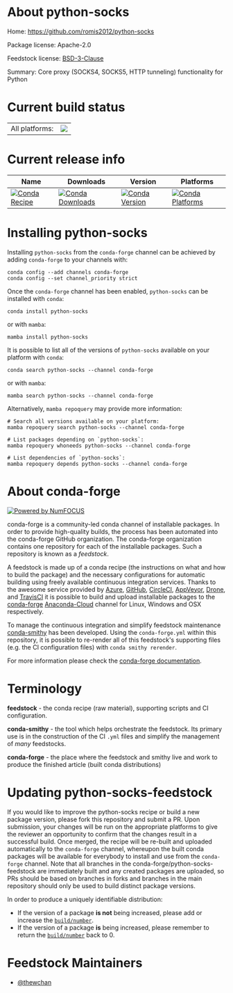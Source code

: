 About python-socks
==================

Home: https://github.com/romis2012/python-socks

Package license: Apache-2.0

Feedstock license: [BSD-3-Clause](https://github.com/conda-forge/python-socks-feedstock/blob/main/LICENSE.txt)

Summary: Core proxy (SOCKS4, SOCKS5, HTTP tunneling) functionality for Python

Current build status
====================


<table><tr><td>All platforms:</td>
    <td>
      <a href="https://dev.azure.com/conda-forge/feedstock-builds/_build/latest?definitionId=17111&branchName=main">
        <img src="https://dev.azure.com/conda-forge/feedstock-builds/_apis/build/status/python-socks-feedstock?branchName=main">
      </a>
    </td>
  </tr>
</table>

Current release info
====================

| Name | Downloads | Version | Platforms |
| --- | --- | --- | --- |
| [![Conda Recipe](https://img.shields.io/badge/recipe-python--socks-green.svg)](https://anaconda.org/conda-forge/python-socks) | [![Conda Downloads](https://img.shields.io/conda/dn/conda-forge/python-socks.svg)](https://anaconda.org/conda-forge/python-socks) | [![Conda Version](https://img.shields.io/conda/vn/conda-forge/python-socks.svg)](https://anaconda.org/conda-forge/python-socks) | [![Conda Platforms](https://img.shields.io/conda/pn/conda-forge/python-socks.svg)](https://anaconda.org/conda-forge/python-socks) |

Installing python-socks
=======================

Installing `python-socks` from the `conda-forge` channel can be achieved by adding `conda-forge` to your channels with:

```
conda config --add channels conda-forge
conda config --set channel_priority strict
```

Once the `conda-forge` channel has been enabled, `python-socks` can be installed with `conda`:

```
conda install python-socks
```

or with `mamba`:

```
mamba install python-socks
```

It is possible to list all of the versions of `python-socks` available on your platform with `conda`:

```
conda search python-socks --channel conda-forge
```

or with `mamba`:

```
mamba search python-socks --channel conda-forge
```

Alternatively, `mamba repoquery` may provide more information:

```
# Search all versions available on your platform:
mamba repoquery search python-socks --channel conda-forge

# List packages depending on `python-socks`:
mamba repoquery whoneeds python-socks --channel conda-forge

# List dependencies of `python-socks`:
mamba repoquery depends python-socks --channel conda-forge
```


About conda-forge
=================

[![Powered by
NumFOCUS](https://img.shields.io/badge/powered%20by-NumFOCUS-orange.svg?style=flat&colorA=E1523D&colorB=007D8A)](https://numfocus.org)

conda-forge is a community-led conda channel of installable packages.
In order to provide high-quality builds, the process has been automated into the
conda-forge GitHub organization. The conda-forge organization contains one repository
for each of the installable packages. Such a repository is known as a *feedstock*.

A feedstock is made up of a conda recipe (the instructions on what and how to build
the package) and the necessary configurations for automatic building using freely
available continuous integration services. Thanks to the awesome service provided by
[Azure](https://azure.microsoft.com/en-us/services/devops/), [GitHub](https://github.com/),
[CircleCI](https://circleci.com/), [AppVeyor](https://www.appveyor.com/),
[Drone](https://cloud.drone.io/welcome), and [TravisCI](https://travis-ci.com/)
it is possible to build and upload installable packages to the
[conda-forge](https://anaconda.org/conda-forge) [Anaconda-Cloud](https://anaconda.org/)
channel for Linux, Windows and OSX respectively.

To manage the continuous integration and simplify feedstock maintenance
[conda-smithy](https://github.com/conda-forge/conda-smithy) has been developed.
Using the ``conda-forge.yml`` within this repository, it is possible to re-render all of
this feedstock's supporting files (e.g. the CI configuration files) with ``conda smithy rerender``.

For more information please check the [conda-forge documentation](https://conda-forge.org/docs/).

Terminology
===========

**feedstock** - the conda recipe (raw material), supporting scripts and CI configuration.

**conda-smithy** - the tool which helps orchestrate the feedstock.
                   Its primary use is in the construction of the CI ``.yml`` files
                   and simplify the management of *many* feedstocks.

**conda-forge** - the place where the feedstock and smithy live and work to
                  produce the finished article (built conda distributions)


Updating python-socks-feedstock
===============================

If you would like to improve the python-socks recipe or build a new
package version, please fork this repository and submit a PR. Upon submission,
your changes will be run on the appropriate platforms to give the reviewer an
opportunity to confirm that the changes result in a successful build. Once
merged, the recipe will be re-built and uploaded automatically to the
`conda-forge` channel, whereupon the built conda packages will be available for
everybody to install and use from the `conda-forge` channel.
Note that all branches in the conda-forge/python-socks-feedstock are
immediately built and any created packages are uploaded, so PRs should be based
on branches in forks and branches in the main repository should only be used to
build distinct package versions.

In order to produce a uniquely identifiable distribution:
 * If the version of a package **is not** being increased, please add or increase
   the [``build/number``](https://docs.conda.io/projects/conda-build/en/latest/resources/define-metadata.html#build-number-and-string).
 * If the version of a package **is** being increased, please remember to return
   the [``build/number``](https://docs.conda.io/projects/conda-build/en/latest/resources/define-metadata.html#build-number-and-string)
   back to 0.

Feedstock Maintainers
=====================

* [@thewchan](https://github.com/thewchan/)

